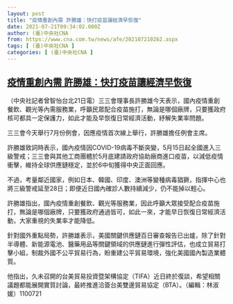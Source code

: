 ```yaml
---
layout: post
title: "疫情重創內需 許勝雄：快打疫苗讓經濟早恢復"
date: 2021-07-21T09:34:02.000Z
author: (臺)中央社CNA
from: https://www.cna.com.tw/news/afe/202107210262.aspx
tags: [ (臺)中央社CNA ]
categories: [ (臺)中央社CNA ]
---
```

<!--1626860042000-->
[疫情重創內需 許勝雄：快打疫苗讓經濟早恢復](https://www.cna.com.tw/news/afe/202107210262.aspx)
------

<div>
<div></div><div class="paragraph"><p>（中央社記者曾智怡台北21日電）三三會理事長許勝雄今天表示，國內疫情重創餐飲、觀光等內需服務業，呼籲民眾配合疫苗施打，無論是哪個廠牌，只要獲政府核可都具一定保護力，如此才能及早恢復日常經濟活動，紓解失業率問題。</p><p>三三會今天舉行7月份例會，因應疫情首次線上舉行，許勝雄擔任例會主席。</p><p>許勝雄致詞時表示，國內疫情因COVID-19病毒不斷突變，5月15日起全國進入三級警戒；三三會與其他工商團體於5月底建請政府協助廠商進口疫苗，以減低疫情衝擊，維持全球供應鏈穩定，並於6中旬獲得中央正面回應。</p><p>不過，考量鄰近國家，例如日本、韓國、印度、澳洲等變種病毒猖獗，指揮中心也將三級警戒延至28日；即便近日國內確診人數持續減少，仍不能掉以輕心。</p><p>許勝雄指出，國內疫情重創餐飲、觀光等服務業，因此呼籲大眾接受配合疫苗施打，無論是哪個廠牌，只要獲政府通過皆可，如此一來，才能早日恢復日常經濟活動，大家重視的失業率才能降低。</p><p>針對國外重點局勢，許勝雄表示，美國關鍵供應鏈百日審查報告已出爐，除了針對半導體、新能源電池、醫藥用品等關鍵領域的供應鏈進行彈性評估，也成立貿易打擊小組，制裁外國不公平貿易行為，盼重建公平貿易環境，強化美國國內製造業體質。</p><p>他指出，久未召開的台美貿易投資暨架構協定（TIFA）近日終於復談，希望相關議題都能展開實質討論，最終推進洽簽台美雙邊貿易協定（BTA）。（編輯：林淑媛）1100721</p></div>
</div>
